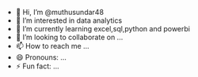- 👋 Hi, I’m @muthusundar48
- 👀 I’m interested in data analytics
- 🌱 I’m currently learning excel,sql,python and powerbi
- 💞️ I’m looking to collaborate on ...
- 📫 How to reach me ...
- 😄 Pronouns: ...
- ⚡ Fun fact: ...

<!---
muthusundar48/muthusundar48 is a ✨ special ✨ repository because its `README.md` (this file) appears on your GitHub profile.
You can click the Preview link to take a look at your changes.
--->

